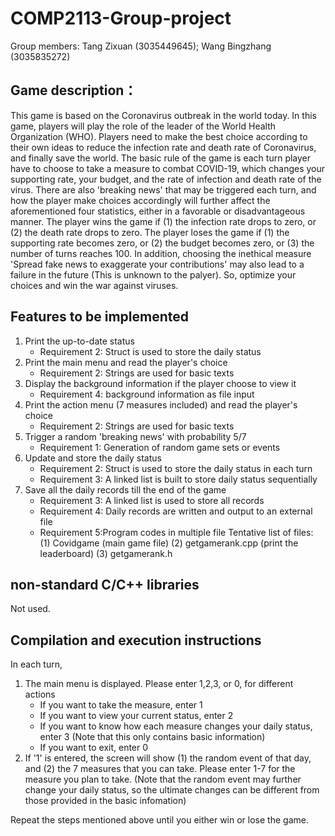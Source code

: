 # COMP2113-Group-project

Group members: Tang Zixuan (3035449645); Wang Bingzhang (3035835272)

## Game description：

This game is based on the Coronavirus outbreak in the world today. In this game, players will play the role of the leader of the World Health Organization (WHO). Players 
need to make the best choice according to their own ideas to reduce the infection rate and death rate of Coronavirus, and finally save the world. The basic rule of the 
game is each turn player have to choose to take a measure to combat COVID-19, which changes your supporting rate, your budget, and the rate of infection and death rate of the 
virus. There are also 'breaking news' that may be triggered each turn, and how the player make choices accordingly will further affect the aforementioned four statistics, either in a favorable or disadvantageous manner. The player wins the game if (1) the infection rate drops to zero, or (2) the death rate drops to zero. The player loses the 
game if (1) the supporting rate becomes zero, or (2) the budget becomes zero, or (3) the number of turns reaches 100. In addition, choosing the inethical measure 'Spread fake news to exaggerate your contributions' may also lead to a failure in the future (This is unknown to the palyer). So, optimize your 
choices and win the war against viruses.

## Features to be implemented
1. Print the up-to-date status
   - Requirement 2: Struct is used to store the daily status
2. Print the main menu and read the player's choice
   - Requirement 2: Strings are used for basic texts
3. Display the background information if the player choose to view it
   - Requirement 4: background information as file input
4. Print the action menu (7 measures included) and read the player's choice
   - Requirement 2: Strings are used for basic texts
5. Trigger a random 'breaking news' with probability 5/7
   - Requirement 1: Generation of random game sets or events
6. Update and store the daily status
   - Requirement 2: Struct is used to store the daily status in each turn
   - Requirement 3: A linked list is built to store daily status sequentially
7. Save all the daily records till the end of the game
   - Requirement 3: A linked list is used to store all records
   - Requirement 4: Daily records are written and output to an external file
   - Requirement 5:Program codes in multiple file
                   Tentative list of files: (1) Covidgame (main game file) (2) getgamerank.cpp (print the leaderboard) (3) getgamerank.h 

## non-standard C/C++ libraries
Not used.

## Compilation and execution instructions
In each turn,
1. The main menu is displayed. Please enter 1,2,3, or 0, for different actions
   - If you want to take the measure, enter 1
   - If you want to view your current status, enter 2
   - If you want to know how each measure changes your daily status, enter 3 (Note that this only contains basic information)
   - If you want to exit, enter 0
2. If '1' is entered, the screen will show (1) the random event of that day, and (2) the 7 measures that you can take. Please enter 1-7 for the measure you plan to take. (Note that the random event may further change your daily status, so the ultimate changes can be different from those provided in the basic infomation)

Repeat the steps mentioned above until you either win or lose the game. 
